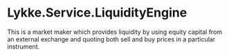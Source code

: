 # Lykke.Service.LiquidityEngine
This is a market maker which provides liquidity by using equity capital from an external exchange and quoting both sell and buy prices in a particular instrument.
